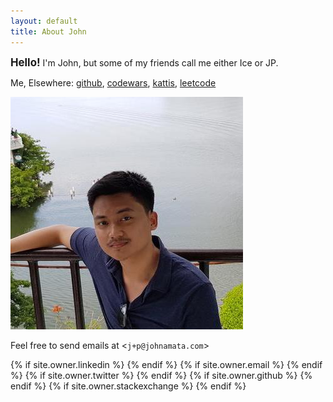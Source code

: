 ```yaml
---
layout: default
title: About John
---
```


<p align="justify">
<big><strong>Hello!</strong></big> I'm John, but some of my friends call me either Ice or JP.
</p>

<p>Me, Elsewhere: <a href="https://github.com/johnamata">github</a>, <a href="https://www.codewars.com/users/johnamata">codewars</a>, <a href="https://open.kattis.com/users/johnpatrickamata">kattis</a>, <a href="https://leetcode.com/johnamata/">leetcode</a></p>
<p><img src="/photos/johnamata.jpeg"></p>
<p>Feel free to send emails at &lt;<code>j+p@johnamata.com</code>&gt;</p> 
  
<div class="pagination">
  {% if site.owner.linkedin %}
    <a href="{{ site.owner.linkedin }}" class="social-media-icons"><i class="fa fa-2x fa-linkedin" aria-hidden="true"></i></a>
  {% endif %}
  {% if site.owner.email %}
    <a href="mailto:{{ site.owner.email }}" class="social-media-icons"><i class="fa fa-2x fa-envelope" aria-hidden="true"></i></a>
  {% endif %}
  {% if site.owner.twitter %}
    <a href="{{ site.owner.twitter }}" class="social-media-icons"><i class="fa fa-2x fa-twitter" aria-hidden="true"></i></a>
  {% endif %}
  {% if site.owner.github %}
    <a href="{{ site.owner.github }}" class="social-media-icons"><i class="fa fa-2x fa-github" aria-hidden="true"></i></a>
  {% endif %}
  {% if site.owner.stackexchange %}
    <a href="{{ site.owner.stackexchange }}" class="social-media-icons"><i class="fa fa-2x fa-stack-overflow" aria-hidden="true"></i></a>
  {% endif %}
</div>
